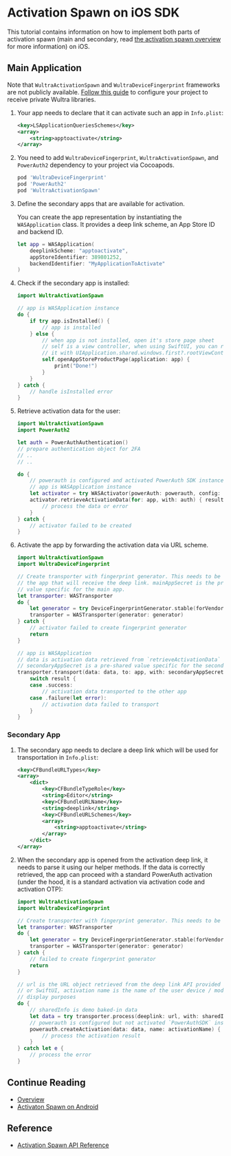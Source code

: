 # Activation Spawn on iOS SDK
<!-- AUTHOR joshis_tweets 2021-09-17T00:00:00Z -->
<!-- SIDEBAR _Sidebar.md sticky -->
<!-- TEMPLATE post -->

This tutorial contains information on how to implement both parts of activation spawn (main and secondary, read [the activation spawn overview](./Readme.md) for more information) on iOS.

## Main Application

<!-- begin box info -->
Note that `WultraActivationSpawn` and `WultraDeviceFingerprint` frameworks are not publicly available. [Follow this guide](Configuring-Private-Cocoapods-Repository.md) to configure your project to receive private Wultra libraries.
<!-- end -->

1. Your app needs to declare that it can activate such an app in `Info.plist`:

    ```xml
    <key>LSApplicationQueriesSchemes</key>
    <array>
        <string>apptoactivate</string>
    </array>
    ```

2. You need to add `WultraDeviceFingerprint`, `WultraActivationSpawn`, and `PowerAuth2` dependency to your project via Cocoapods.

    ```rb
    pod 'WultraDeviceFingerprint'
    pod 'PowerAuth2'
    pod 'WultraActivationSpawn'
    ```

3. Define the secondary apps that are available for activation.

    You can create the app representation by instantiating the `WASApplication` class. It provides a deep link scheme, an App Store ID and backend ID.

    ```swift
    let app = WASApplication(
        deeplinkScheme: "apptoactivate",
        appStoreIdentifier: 389801252,
        backendIdentifier: "MyApplicationToActivate"
    )
    ```

4. Check if the secondary app is installed:

    ```swift
    import WultraActivationSpawn

    // app is WASApplication instance
    do {
        if try app.isInstalled() {
            // app is installed
        } else {
            // when app is not installed, open it's store page sheet
            // self is a view controller, when using SwiftUI, you can replace
            // it with UIApplication.shared.windows.first?.rootViewController?
            self.openAppStoreProductPage(application: app) {
                print("Done!")
            }
        }
    } catch {
        // handle isInstalled error
    }
    ```

5. Retrieve activation data for the user:

    ```swift
    import WultraActivationSpawn
    import PowerAuth2

    let auth = PowerAuthAuthentication()
    // prepare authentication object for 2FA
    // ..
    // ..

    do {
        // powerauth is configured and activated PowerAuth SDK instance
        // app is WASApplication instance
        let activator = try WASActivator(powerAuth: powerauth, config: .init(sslValidation: .default))
        activator.retrieveActivationData(for: app, with: auth) { result in
            // process the data or error
        }
    } catch {
        // activator failed to be created
    }
    ```

6. Activate the app by forwarding the activation data via URL scheme.

    ```swift
    import WultraActivationSpawn
    import WultraDeviceFingerprint

    // Create transporter with fingerprint generator. This needs to be the same as in
    // the app that will receive the deep link. mainAppSecret is the pre-shared
    // value specific for the main app.
    let transporter: WASTransporter
    do {
        let generator = try DeviceFingerprintGenerator.stable(forVendor: false, withAdditionalData: mainAppSecret, validFor: 10)
        transporter = WASTransporter(generator: generator)
    } catch {
        // activator failed to create fingerprint generator
        return
    }

    // app is WASApplication
    // data is activation data retrieved from `retrieveActivationData` call
    // secondaryAppSecret is a pre-shared value specific for the secondary app.
    transporter.transport(data: data, to: app, with: secondaryAppSecret) { result in
        switch result {
        case .success:
            // activation data transported to the other app
        case .failure(let error):
            // activation data failed to transport
        }
    }
    ```

### Secondary App

1. The secondary app needs to declare a deep link which will be used for transportation in `Info.plist`:

    ```xml
    <key>CFBundleURLTypes</key>
    <array>
        <dict>
            <key>CFBundleTypeRole</key>
            <string>Editor</string>
            <key>CFBundleURLName</key>
            <string>deeplink</string>
            <key>CFBundleURLSchemes</key>
            <array>
                <string>apptoactivate</string>
            </array>
        </dict>
    </array>
    ```

2. When the secondary app is opened from the activation deep link, it needs to parse it using our helper methods. If the data is correctly retrieved, the app can proceed with a standard PowerAuth activation (under the hood, it is a standard activation via activation code and activation OTP):

    ```swift
    import WultraActivationSpawn
    import WultraDeviceFingerprint

    // Create transporter with fingerprint generator. This needs to be the same as in the app that creates the deep link.
    let transporter: WASTransporter
    do {
        let generator = try DeviceFingerprintGenerator.stable(forVendor: false, withAdditionalData: mainAppSecret, validFor: 10)
        transporter = WASTransporter(generator: generator)
    } catch {
        // failed to create fingerprint generator
        return
    }

    // url is the URL object retrieved from the deep link API provided by the UIKit
    // or SwiftUI, activation name is the name of the user device / model for
    // display purposes
    do {
        // sharedInfo is demo baked-in data
        let data = try transporter.process(deeplink: url, with: sharedInfo)
        // powerauth is configured but not activated `PowerAuthSDK` instance
        powerauth.createActivation(data: data, name: activationName) { result in
        	// process the activation result
        }
    } catch let e {
        // process the error
    }
    ```

## Continue Reading

- [Overview](Readme.md#)
- [Activaton Spawn on Android](Activation-Spawn-on-Android.md#)

## Reference

- [Activation Spawn API Reference](Activation-Spawn-API-Reference.md)
